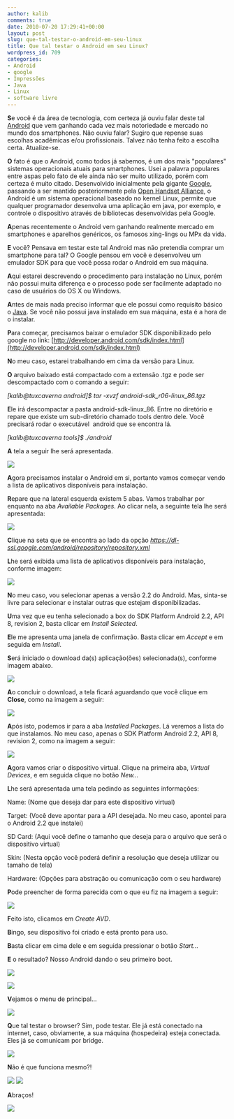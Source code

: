 ```yaml
---
author: kalib
comments: true
date: 2010-07-20 17:29:41+00:00
layout: post
slug: que-tal-testar-o-android-em-seu-linux
title: Que tal testar o Android em seu Linux?
wordpress_id: 709
categories:
- Android
- google
- Impressões
- Java
- Linux
- software livre
---
```


**S**e você é da área de tecnologia, com certeza já ouviu falar deste tal [Android](http://www.android.com/) que vem ganhando cada vez mais notoriedade e mercado no mundo dos smartphones. Não ouviu falar? Sugiro que repense suas escolhas acadêmicas e/ou profissionais. Talvez não tenha feito a escolha certa. Atualize-se.

**O** fato é que o Android, como todos já sabemos, é um dos mais "populares" sistemas operacionais atuais para smartphones. Usei a palavra populares entre aspas pelo fato de ele ainda não ser muito utilizado, porém com certeza é muito citado. Desenvolvido inicialmente pela gigante [Google](http://www.google.com), passando a ser mantido posteriormente pela [Open Handset Alliance](http://www.openhandsetalliance.com/), o Android é um sistema operacional baseado no kernel Linux, permite que qualquer programador desenvolva uma aplicação em java, por exemplo, e controle o dispositivo através de bibliotecas desenvolvidas pela Google.

**A**penas recentemente o Android vem ganhando realmente mercado em smartphones e aparelhos genéricos, os famosos xing-lings ou MPx da vida.

**E** você? Pensava em testar este tal Android mas não pretendia comprar um smartphone para tal? O Google pensou em você e desenvolveu um emulador SDK para que você possa rodar o Android em sua máquina.

**A**qui estarei descrevendo o procedimento para instalação no Linux, porém não possui muita diferença e o processo pode ser facilmente adaptado no caso de usuários do OS X ou Windows.

**A**ntes de mais nada preciso informar que ele possui como requisito básico o [Java](http://www.java.com/pt_BR/). Se você não possui java instalado em sua máquina, esta é a hora de o instalar.

**P**ara começar, precisamos baixar o emulador SDK disponibilizado pelo google no link: [http://developer.android.com/sdk/index.html](http://developer.android.com/sdk/index.html)

**N**o meu caso, estarei trabalhando em cima da versão para Linux.

**O** arquivo baixado está compactado com a extensão .tgz e pode ser descompactado com o comando a seguir:


_[kalib@tuxcaverna android]$ tar -xvzf android-sdk_r06-linux_86.tgz_


**E**le irá descompactar a pasta android-sdk-linux_86. Entre no diretório e repare que existe um sub-diretório chamado tools dentro dele. Você precisará rodar o executável  android que se encontra lá.

_[kalib@tuxcaverna tools]$ ./android_

**A** tela a seguir lhe será apresentada.


[![](http://marcelocavalcante.net/portal/wp-content/uploads/2010/07/and01.png)](http://marcelocavalcante.net/portal/wp-content/uploads/2010/07/and01.png)


**A**gora precisamos instalar o Android em si, portanto vamos começar vendo a lista de aplicativos disponíveis para instalação.

**R**epare que na lateral esquerda existem 5 abas. Vamos trabalhar por enquanto na aba _Available Packages_. Ao clicar nela, a seguinte tela lhe será apresentada:


[![](http://marcelocavalcante.net/portal/wp-content/uploads/2010/07/and02.png)](http://marcelocavalcante.net/portal/wp-content/uploads/2010/07/and02.png)


**C**lique na seta que se encontra ao lado da opção _https://dl-ssl.google.com/android/repository/repository.xml_

**L**he será exibida uma lista de aplicativos disponíveis para instalação, conforme imagem:


[![](http://marcelocavalcante.net/portal/wp-content/uploads/2010/07/and03.png)](http://marcelocavalcante.net/portal/wp-content/uploads/2010/07/and03.png)


**N**o meu caso, vou selecionar apenas a versão 2.2 do Android. Mas, sinta-se livre para selecionar e instalar outras que estejam disponibilizadas.

**U**ma vez que eu tenha selecionado a box do SDK Platform Android 2.2, API 8, revision 2, basta clicar em _Install Selected_.

**E**le me apresenta uma janela de confirmação. Basta clicar em _Accept_ e em seguida em _Install_.

**S**erá iniciado o download da(s) aplicação(ões) selecionada(s), conforme imagem abaixo.


[![](http://marcelocavalcante.net/portal/wp-content/uploads/2010/07/and04.png)](http://marcelocavalcante.net/portal/wp-content/uploads/2010/07/and04.png)


**A**o concluir o download, a tela ficará aguardando que você clique em **Close**, como na imagem a seguir:


[![](http://marcelocavalcante.net/portal/wp-content/uploads/2010/07/and05.png)](http://marcelocavalcante.net/portal/wp-content/uploads/2010/07/and05.png)


**A**pós isto, podemos ir para a aba _Installed Packages_. Lá veremos a lista do que instalamos. No meu caso, apenas o SDK Platform Android 2.2, API 8, revision 2, como na imagem a seguir:


[![](http://marcelocavalcante.net/portal/wp-content/uploads/2010/07/and06.png)](http://marcelocavalcante.net/portal/wp-content/uploads/2010/07/and06.png)


**A**gora vamos criar o dispositivo virtual. Clique na primeira aba, _Virtual Devices_, e em seguida clique no botão _New..._

**L**he será apresentada uma tela pedindo as seguintes informações:

Name: (Nome que deseja dar para este dispositivo virtual)

Target: (Você deve apontar para a API desejada. No meu caso, apontei para o Android 2.2 que instalei)

SD Card: (Aqui você define o tamanho que deseja para o arquivo que será o dispositivo virtual)

Skin: (Nesta opção você poderá definir a resolução que deseja utilizar ou tamaho de tela)

Hardware: (Opções para abstração ou comunicação com o seu hardware)

**P**ode preencher de forma parecida com o que eu fiz na imagem a seguir:


[![](http://marcelocavalcante.net/portal/wp-content/uploads/2010/07/and07.png)](http://marcelocavalcante.net/portal/wp-content/uploads/2010/07/and07.png)


**F**eito isto, clicamos em _Create AVD_.

**B**ingo, seu dispositivo foi criado e está pronto para uso.

**B**asta clicar em cima dele e em seguida pressionar o botão _Start..._

**E** o resultado? Nosso Android dando o seu primeiro boot.


[![](http://marcelocavalcante.net/portal/wp-content/uploads/2010/07/and081.png)](http://marcelocavalcante.net/portal/wp-content/uploads/2010/07/and081.png)




[![](http://marcelocavalcante.net/portal/wp-content/uploads/2010/07/and09.png)](http://marcelocavalcante.net/portal/wp-content/uploads/2010/07/and09.png)


**V**ejamos o menu de principal...


[![](http://marcelocavalcante.net/portal/wp-content/uploads/2010/07/and13.png)](http://marcelocavalcante.net/portal/wp-content/uploads/2010/07/and13.png)


**Q**ue tal testar o browser? Sim, pode testar. Ele já está conectado na internet, caso, obviamente, a sua máquina (hospedeira) esteja conectada. Eles já se comunicam por bridge.


[![](http://marcelocavalcante.net/portal/wp-content/uploads/2010/07/and10.png)](http://marcelocavalcante.net/portal/wp-content/uploads/2010/07/and10.png)




**N**ão é que funciona mesmo?!




[![](http://marcelocavalcante.net/portal/wp-content/uploads/2010/07/and11.png)](http://marcelocavalcante.net/portal/wp-content/uploads/2010/07/and11.png)
[![](http://marcelocavalcante.net/portal/wp-content/uploads/2010/07/and12.png)](http://marcelocavalcante.net/portal/wp-content/uploads/2010/07/and12.png)




**A**braços!




![](http://www.marcelocavalcante.net/portal/imgs/userbar.gif)
